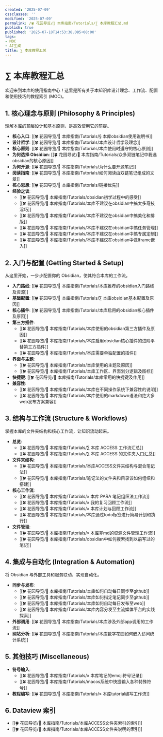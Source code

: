 ```yaml
---
created: '2025-07-09'
cssclasses: ''
modified: '2025-07-09'
permalink: /🍀 花园导览/🧰 本库指南/Tutorials/∑ 本库教程汇总.md
publish: true
published: '2025-07-10T14:53:38.085+08:00'
tags:
- MOC
- AI生成
title: ∑ 本库教程汇总
---
```

# ∑ 本库教程汇总

欢迎来到本库的使用指南中心！这里是所有关于本知识库设计理念、工作流、配置和使用技巧的教程索引 (MOC)。

## 1. 核心理念与原则 (Philosophy & Principles)

理解本库的顶层设计和基本原则，是高效使用它的前提。

- **核心入口**: [[🍀 花园导览/🧰 本库指南/Tutorials/§ 本库obsidian使用说明书]]
- **设计哲学**: [[🍀 花园导览/🧰 本库指南/Tutorials/本库设计哲学及理念]]
- **核心原则**: [[🍀 花园导览/🧰 本库指南/Tutorials/本库使用时遵守的核心原则]]
- **为何选择 Obsidian**: [[🍀 花园导览/🧰 本库指南/Tutorials/众多双链笔记中我选obsidian的核心原因]]
- **为何开源**: [[🍀 花园导览/🧰 本库指南/Tutorials/为什么要开源笔记]]
- **阅读指南**: [[🍀 花园导览/🧰 本库指南/Tutorials/如何阅读由双链笔记组成的文章]]
- **核心思想**: [[🍀 花园导览/🧰 本库指南/Tutorials/链接优先]]
- **经验之谈**:
    - [[🍀 花园导览/🧰 本库指南/Tutorials/obsidian初学过程中的感受]]
    - [[🍀 花园导览/🧰 本库指南/Tutorials/本库不建议在obsidian中搞太多奇技淫巧]]
    - [[🍀 花园导览/🧰 本库指南/Tutorials/本库不建议在obsidian中搞美化和排版]]
    - [[🍀 花园导览/🧰 本库指南/Tutorials/本库不建议在obsidian中搞任务管理]]
    - [[🍀 花园导览/🧰 本库指南/Tutorials/本库不建议在obsidian中搞专属定制]]
    - [[🍀 花园导览/🧰 本库指南/Tutorials/本库不建议在obsidian中做Iframe嵌入]]

## 2. 入门与配置 (Getting Started & Setup)

从这里开始，一步步配置你的 Obsidian，使其符合本库的工作流。

- **入门路线**: [[🍀 花园导览/🧰 本库指南/Tutorials/本库推荐的obsidian入门路线及资源]]
- **基础配置**: [[🍀 花园导览/🧰 本库指南/Tutorials/∑ 本库obsidian基本配置及原因]]
- **核心插件**: [[🍀 花园导览/🧰 本库指南/Tutorials/本库启用的obsidian核心插件及原因]]
- **第三方插件**: 
    - [[🍀 花园导览/🧰 本库指南/Tutorials/本库使用的obsidian第三方插件及原因]]
    - [[🍀 花园导览/🧰 本库指南/Tutorials/本库启用obsidian核心插件的进阶平替第三方插件]]
    - [[🍀 花园导览/🧰 本库指南/Tutorials/本库需要单独配置的插件]]
- **界面与主题**:
    - [[🍀 花园导览/🧰 本库指南/Tutorials/本库使用的主题及原因]]
    - [[🍀 花园导览/🧰 本库指南/Tutorials/本库工作区、界面划分逻辑及图标]]
- **快捷键**: [[🍀 花园导览/🧰 本库指南/Tutorials/本库常用的快捷键及作用]]
- **兼容性**: 
    - [[🍀 花园导览/🧰 本库指南/Tutorials/本库在不同操作系统下兼容性的说明]]
    - [[🍀 花园导览/🧰 本库指南/Tutorials/本库使用的markdown语法和绝大多web发布方案兼容]]

## 3. 结构与工作流 (Structure & Workflows)

掌握本库的文件夹结构和核心工作流，让知识流动起来。

- **总览**: 
    - [[🍀 花园导览/🧰 本库指南/Tutorials/∑ 本库 ACCESS 工作流汇总]]
    - [[🍀 花园导览/🧰 本库指南/Tutorials/∑ 本库 ACCESS 的文件夹入口汇总]]
- **文件夹结构**:
    - [[🍀 花园导览/🧰 本库指南/Tutorials/本库ACCESS文件夹结构与混合笔记法]]
    - [[🍀 花园导览/🧰 本库指南/Tutorials/笔记法的文件夹和目录该如何组织和搭建]]
- **核心工作流**:
    - [[🍀 花园导览/🧰 本库指南/Tutorials/» 本库 PARA 笔记组织法工作流]]
    - [[🍀 花园导览/🧰 本库指南/Tutorials/» 我的复习回顾工作流]]
    - [[🍀 花园导览/🧰 本库指南/Tutorials/» 本库计划与回顾工作流]]
    - [[🍀 花园导览/🧰 本库指南/Tutorials/本库通过todo标签进行简易计划和执行]]
- **文件管理**:
    - [[🍀 花园导览/🧰 本库指南/Tutorials/» 本库非md的资源文件管理工作流]]
    - [[🍀 花园导览/🧰 本库指南/Tutorials/obsidian中如何搜索找到以前写过的笔记]]

## 4. 集成与自动化 (Integration & Automation)

将 Obsidian 与外部工具和服务联动，实现自动化。

- **同步与发布**:
    - [[🍀 花园导览/🧰 本库指南/Tutorials/本库如何自动每日同步至github]]
    - [[🍀 花园导览/🧰 本库指南/Tutorials/本库如何指定笔记同步至github]]
    - [[🍀 花园导览/🧰 本库指南/Tutorials/本库如何自动每日发布至web]]
    - [[🍀 花园导览/🧰 本库指南/Tutorials/本库内容分发至主流媒体平台的实践探索]]
- **外部调用**: [[🍀 花园导览/🧰 本库指南/Tutorials/本库涉及外部app调用的工作流]]
- **网站分析**: [[🍀 花园导览/🧰 本库指南/Tutorials/本库数字花园如何嵌入访问统计系统]]

## 5. 其他技巧 (Miscellaneous)

- **符号输入**:
    - [[🍀 花园导览/🧰 本库指南/Tutorials/» 本库笔记的emoji符号记录]]
    - [[🍀 花园导览/🧰 本库指南/Tutorials/macos系统中快捷输入各种特殊符号]]
- **教程编写**: [[🍀 花园导览/🧰 本库指南/Tutorials/» 本库tutorial编写工作流]]

## 6. Dataview 索引

- [[🍀 花园导览/🧰 本库指南/Tutorials/本库ACCESS文件夹索引的索引]]
- [[🍀 花园导览/🧰 本库指南/Tutorials/本库ACCESS文件夹说明的索引]] 